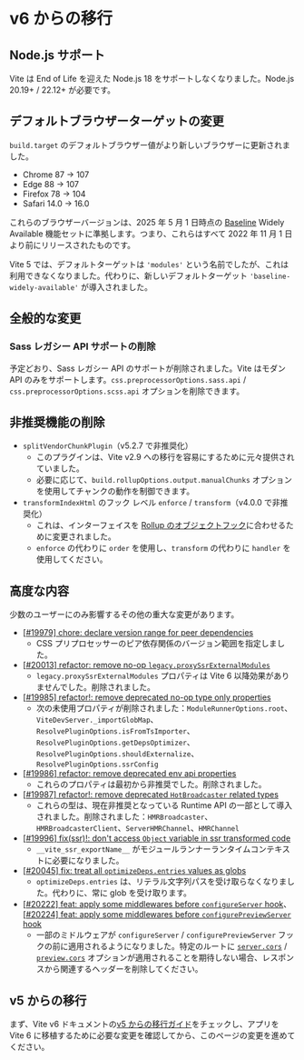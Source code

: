 # v6 からの移行

## Node.js サポート

Vite は End of Life を迎えた Node.js 18 をサポートしなくなりました。Node.js 20.19+ / 22.12+ が必要です。

## デフォルトブラウザーターゲットの変更

`build.target` のデフォルトブラウザー値がより新しいブラウザーに更新されました。

- Chrome 87 → 107
- Edge 88 → 107
- Firefox 78 → 104
- Safari 14.0 → 16.0

これらのブラウザーバージョンは、2025 年 5 月 1 日時点の [Baseline](https://web-platform-dx.github.io/web-features/) Widely Available 機能セットに準拠します。つまり、これらはすべて 2022 年 11 月 1 日より前にリリースされたものです。

Vite 5 では、デフォルトターゲットは `'modules'` という名前でしたが、これは利用できなくなりました。代わりに、新しいデフォルトターゲット `'baseline-widely-available'` が導入されました。

## 全般的な変更

### Sass レガシー API サポートの削除

予定どおり、Sass レガシー API のサポートが削除されました。Vite はモダン API のみをサポートします。`css.preprocessorOptions.sass.api` / `css.preprocessorOptions.scss.api` オプションを削除できます。

## 非推奨機能の削除

- `splitVendorChunkPlugin`（v5.2.7 で非推奨化）
  - このプラグインは、Vite v2.9 への移行を容易にするために元々提供されていました。
  - 必要に応じて、`build.rollupOptions.output.manualChunks` オプションを使用してチャンクの動作を制御できます。
- `transformIndexHtml` のフック レベル `enforce` / `transform`（v4.0.0 で非推奨化）
  - これは、インターフェイスを [Rollup のオブジェクトフック](https://rollupjs.org/plugin-development/#build-hooks:~:text=Instead%20of%20a%20function%2C%20hooks%20can%20also%20be%20objects.)に合わせるために変更されました。
  - `enforce` の代わりに `order` を使用し、`transform` の代わりに `handler` を使用してください。

## 高度な内容

少数のユーザーにのみ影響するその他の重大な変更があります。

- [[#19979] chore: declare version range for peer dependencies](https://github.com/vitejs/vite/pull/19979)
  - CSS プリプロセッサーのピア依存関係のバージョン範囲を指定しました。
- [[#20013] refactor: remove no-op `legacy.proxySsrExternalModules`](https://github.com/vitejs/vite/pull/20013)
  - `legacy.proxySsrExternalModules` プロパティは Vite 6 以降効果がありませんでした。削除されました。
- [[#19985] refactor!: remove deprecated no-op type only properties](https://github.com/vitejs/vite/pull/19985)
  - 次の未使用プロパティが削除されました：`ModuleRunnerOptions.root`、`ViteDevServer._importGlobMap`、`ResolvePluginOptions.isFromTsImporter`、`ResolvePluginOptions.getDepsOptimizer`、`ResolvePluginOptions.shouldExternalize`、`ResolvePluginOptions.ssrConfig`
- [[#19986] refactor: remove deprecated env api properties](https://github.com/vitejs/vite/pull/19986)
  - これらのプロパティは最初から非推奨でした。削除されました。
- [[#19987] refactor!: remove deprecated `HotBroadcaster` related types](https://github.com/vitejs/vite/pull/19987)
  - これらの型は、現在非推奨となっている Runtime API の一部として導入されました。削除されました：`HMRBroadcaster`、`HMRBroadcasterClient`、`ServerHMRChannel`、`HMRChannel`
- [[#19996] fix(ssr)!: don't access `Object` variable in ssr transformed code](https://github.com/vitejs/vite/pull/19996)
  - `__vite_ssr_exportName__` がモジュールランナーランタイムコンテキストに必要になりました。
- [[#20045] fix: treat all `optimizeDeps.entries` values as globs](https://github.com/vitejs/vite/pull/20045)
  - `optimizeDeps.entries` は、リテラル文字列パスを受け取らなくなりました。代わりに、常に glob を受け取ります。
- [[#20222] feat: apply some middlewares before `configureServer` hook](https://github.com/vitejs/vite/pull/20222)、[[#20224] feat: apply some middlewares before `configurePreviewServer` hook](https://github.com/vitejs/vite/pull/20224)
  - 一部のミドルウェアが `configureServer` / `configurePreviewServer` フックの前に適用されるようになりました。特定のルートに [`server.cors`](/config/server-options.md#server-cors) / [`preview.cors`](/config/preview-options.md#preview-cors) オプションが適用されることを期待しない場合、レスポンスから関連するヘッダーを削除してください。

## v5 からの移行

まず、Vite v6 ドキュメントの[v5 からの移行ガイド](https://v6.vite.dev/guide/migration.html)をチェックし、アプリを Vite 6 に移植するために必要な変更を確認してから、このページの変更を進めてください。
